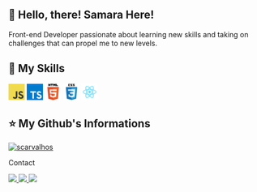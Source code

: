 

## 💜 Hello, there! <strong>Samara Here!</strong>

Front-end Developer passionate about learning new skills and taking on challenges that can propel me to new levels.

## 🚀 My Skills

<code><img height="32" src="https://raw.githubusercontent.com/github/explore/80688e429a7d4ef2fca1e82350fe8e3517d3494d/topics/javascript/javascript.png" alt="Javascript"/></code>
<code><img height="32" src="https://raw.githubusercontent.com/github/explore/80688e429a7d4ef2fca1e82350fe8e3517d3494d/topics/typescript/typescript.png" alt="Typescript"/></code>
<code><img height="32" src="https://raw.githubusercontent.com/github/explore/80688e429a7d4ef2fca1e82350fe8e3517d3494d/topics/html/html.png" alt="HTML5"/></code>
<code><img height="32" src="https://raw.githubusercontent.com/github/explore/80688e429a7d4ef2fca1e82350fe8e3517d3494d/topics/css/css.png" alt="CSS"/></code>
<code><img height="32" src="https://raw.githubusercontent.com/github/explore/80688e429a7d4ef2fca1e82350fe8e3517d3494d/topics/react/react.png" alt="React"/></code>



## ⭐ My Github's Informations
[![scarvalhos](https://github-readme-stats.vercel.app/api/top-langs/?username=scarvalhos&hide=html&layout=compact&theme=dark)](https://github.com/scarvalhos/)

Contact

<p align="rigth">
  <a href="https://instagram.com/devcarvalhos/">
    <img
      align="rigth"
      src="https://img.shields.io/badge/Instagram-1C1C1C?style=for-the-badge&logo=instagram&logoColor=ffffff"
    />
  </a>
  <a href="https://www.linkedin.com/in/samcarvalhos/">
    <img
         align="rigth"
         src="https://img.shields.io/badge/LinkedIn-1C1C1C?style=for-the-badge&logo=linkedin&logoColor=ffffff"
  </a>
  <a href="mailto:samcarvalhods@gmail.com">
    <img
      align="rigth"
      src="https://img.shields.io/badge/Gmail-1C1C1C?style=for-the-badge&logo=youtube&logoColor=ffffff"
    />
  </a>
</p>
